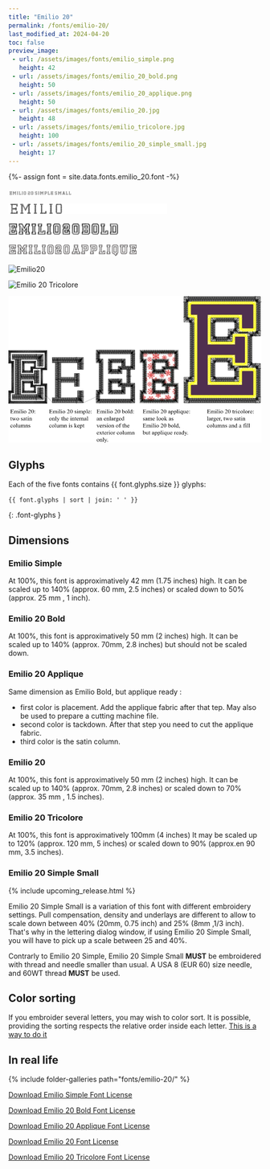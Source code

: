 ```yaml
---
title: "Emilio 20"
permalink: /fonts/emilio-20/
last_modified_at: 2024-04-20
toc: false
preview_image:
 - url: /assets/images/fonts/emilio_simple.png
   height: 42
 - url: /assets/images/fonts/emilio_20_bold.png
   height: 50
 - url: /assets/images/fonts/emilio_20_applique.png
   height: 50
 - url: /assets/images/fonts/emilio_20.jpg
   height: 48
 - url: /assets/images/fonts/emilio_tricolore.jpg
   height: 100
 - url: /assets/images/fonts/emilio_20_simple_small.jpg
   height: 17
---
```

{%- assign font = site.data.fonts.emilio_20.font -%}

<img 
     src="/assets/images/fonts/emilio_20_simple_small.jpg"
     alt="Emilio20" height="8">
     
<img 
     src="/assets/images/fonts/emilio_simple.png"
     alt="Emilio20" height="21">
 
<img 
     src="/assets/images/fonts/emilio_20_bold.png"
     alt="Emilio20" height="25">
 
<img 
     src="/assets/images/fonts/emilio_20_applique.png"
     alt="Emilio20" height="25">

<img 
     src="/assets/images/fonts/emilio_20.jpg"
     alt="Emilio20" height="24">
     
<img 
     src="/assets/images/fonts/emilio_tricolore.jpg"
     alt="Emilio 20 Tricolore" height="50">
     
 <img 
     src="/assets/images/fonts/emilio_20_all_versions_english.png"
     alt="Comparaison des Emilio 20" >
     
## Glyphs

Each of the five fonts  contains  {{ font.glyphs.size }} glyphs:

```
{{ font.glyphs | sort | join: ' ' }}
```
{: .font-glyphs }

## Dimensions

###  Emilio Simple

At 100%, this font is approximatively  42 mm (1.75 inches) high.
It can be scaled up to  140% (approx. 60 mm, 2.5 inches)  or scaled down to 50% (approx. 25 mm , 1 inch).

### Emilio 20 Bold

At 100%, this font is approximatively  50 mm (2 inches) high.
It can be scaled up to  140% (approx. 70mm, 2.8 inches)  but should not be scaled down.

### Emilio 20 Applique

Same dimension as Emilio Bold, but applique ready :
* first color is placement. Add the applique fabric after that tep.  May also be used to prepare a cutting machine file.
* second color  is  tackdown. After  that step you need to cut the applique fabric.
* third color is the satin column.

###  Emilio 20

At 100%, this font is approximatively  50 mm (2 inches) high.
It can be scaled up to  140% (approx. 70mm, 2.8 inches)  or scaled  down to 70% (approx. 35 mm , 1.5 inches).

### Emilio 20 Tricolore

At 100%, this font is approximatively 100mm (4 inches)
It may be scaled  up to 120% (approx. 120 mm, 5 inches) or scaled down to 90% (approx.en 90 mm, 3.5 inches).

### Emilio 20 Simple Small

{% include upcoming_release.html %} 

Emilio 20 Simple Small is a variation of this font with different embroidery settings. Pull compensation, density and underlays are different to allow to scale down between 40% (20mm, 0.75 inch) and 25% (8mm ,1/3 inch). That's why in the lettering dialog window, if using Emilio 20 Simple Small, you will have to pick up a scale between 25 and 40%. 

Contrarly to Emilio 20 Simple, Emilio 20 Simple  Small  **MUST** be embroidered with thread and needle smaller than usual.
A USA 8 (EUR 60) size needle, and 60WT thread **MUST** be used.



## Color sorting

If you embroider several letters, you may wish to color sort. It is possible, providing the sorting respects the relative order inside each letter. [This is a way to do it](https://inkstitch.org/en/docs/lettering/#color-sorting)

## In real life

{% include folder-galleries path="fonts/emilio-20/" %}

[Download Emilio Simple Font License](https://github.com/inkstitch/inkstitch/tree/main/fonts/emilio_20_simple/LICENSE)

[Download Emilio 20 Bold Font License](https://github.com/inkstitch/inkstitch/tree/main/fonts/emilio_20_bold/LICENSE)

[Download Emilio 20 Applique Font License](https://github.com/inkstitch/inkstitch/tree/main/fonts/emilio_20_applique/LICENSE)

[Download Emilio 20 Font License](https://github.com/inkstitch/inkstitch/tree/main/fonts/emilio_20/LICENSE)

[Download Emilio 20 Tricolore Font License](https://github.com/inkstitch/inkstitch/tree/main/fonts/emilio_20_tricolore/LICENSE)



